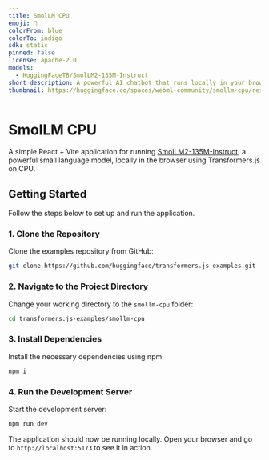 ```yaml
---
title: SmolLM CPU
emoji: 🤏
colorFrom: blue
colorTo: indigo
sdk: static
pinned: false
license: apache-2.0
models:
  - HuggingFaceTB/SmolLM2-135M-Instruct
short_description: A powerful AI chatbot that runs locally in your browser using CPU
thumbnail: https://huggingface.co/spaces/webml-community/smollm-cpu/resolve/main/banner.png
---
```

# SmolLM CPU

A simple React + Vite application for running [SmolLM2-135M-Instruct](https://huggingface.co/HuggingFaceTB/SmolLM2-135M-Instruct), a powerful small language model, locally in the browser using Transformers.js on CPU.

## Getting Started

Follow the steps below to set up and run the application.

### 1. Clone the Repository

Clone the examples repository from GitHub:

```sh
git clone https://github.com/huggingface/transformers.js-examples.git
```

### 2. Navigate to the Project Directory

Change your working directory to the `smollm-cpu` folder:

```sh
cd transformers.js-examples/smollm-cpu
```

### 3. Install Dependencies

Install the necessary dependencies using npm:

```sh
npm i
```

### 4. Run the Development Server

Start the development server:

```sh
npm run dev
```

The application should now be running locally. Open your browser and go to `http://localhost:5173` to see it in action.
